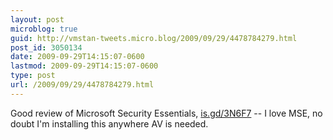 ```yaml
---
layout: post
microblog: true
guid: http://vmstan-tweets.micro.blog/2009/09/29/4478784279.html
post_id: 3050134
date: 2009-09-29T14:15:07-0600
lastmod: 2009-09-29T14:15:07-0600
type: post
url: /2009/09/29/4478784279.html
---
```

Good review of Microsoft Security Essentials, [is.gd/3N6F7](http://is.gd/3N6F7) -- I love MSE, no doubt I'm installing this anywhere AV is needed.
